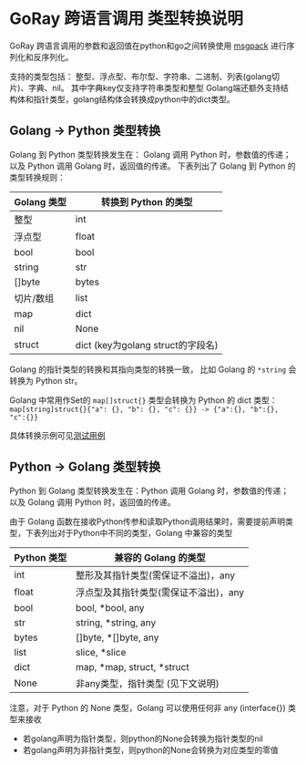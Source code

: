 # GoRay 跨语言调用 类型转换说明

GoRay 跨语言调用的参数和返回值在python和go之间转换使用 [msgpack](https://msgpack.org/) 进行序列化和反序列化。

支持的类型包括： 整型、浮点型、布尔型、字符串、二进制、列表(golang切片)、字典、nil。
其中字典key仅支持字符串类型和整型
Golang端还额外支持结构体和指针类型，golang结构体会转换成python中的dict类型。

## Golang -> Python 类型转换

Golang 到 Python 类型转换发生在： Golang 调用 Python 时，参数值的传递；以及 Python 调用 Golang 时，返回值的传递。
下表列出了 Golang 到 Python 的类型转换规则：

| Golang 类型 | 转换到 Python 的类型               |
|-----------|------------------------------|
| 整型        | int                          |
| 浮点型       | float                        |
| bool      | bool                         |
| string    | str                          |
| []byte    | bytes                        |
| 切片/数组     | list                         |
| map       | dict                         |
| nil       | None                         |
| struct    | dict (key为golang struct的字段名) |

Golang 的指针类型的转换和其指向类型的转换一致， 比如 Golang 的 `*string` 会转换为 Python str。

Golang 中常用作Set的 `map[]struct{}` 类型会转换为 Python 的 dict 类型：
`map[string]struct{}{"a": {}, "b": {}, "c": {}} -> {"a":{}, "b":{}, "c":{}}`

具体转换示例可见[测试用例](../tests/cases/crosslang_types.go)

## Python -> Golang 类型转换

Python 到 Golang 类型转换发生在：Python 调用 Golang 时，参数值的传递； 以及 Golang 调用 Python 时，返回值的传递。

由于 Golang 函数在接收Python传参和读取Python调用结果时，需要提前声明类型，下表列出对于Python中不同的类型，Golang 中兼容的类型

| Python 类型 | 兼容的 Golang 的类型             |
|-----------|----------------------------|
| int       | 整形及其指针类型(需保证不溢出)，any       |
| float     | 浮点型及其指针类型(需保证不溢出)，any      |
| bool      | bool, *bool, any           |
| str       | string, *string, any       |
| bytes     | []byte, *[]byte, any       |
| list      | slice, *slice              |
| dict      | map, *map, struct, *struct |
| None      | 非any类型，指针类型  (见下文说明)       |

注意，对于 Python 的 None 类型，Golang 可以使用任何非 any (interface{}) 类型来接收

- 若golang声明为指针类型，则python的None会转换为指针类型的nil
- 若golang声明为非指针类型，则python的None会转换为对应类型的零值


